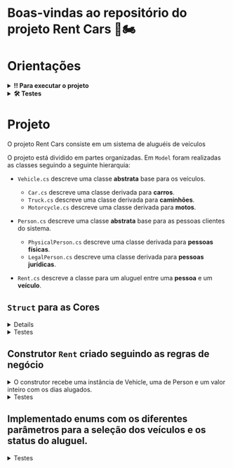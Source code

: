 # Boas-vindas ao repositório do projeto Rent Cars 🚗🏍️

# Orientações

<details>
  <summary><strong>‼️ Para executar o projeto</strong></summary><br />

1. Clone o repositório

- Use o comando: `git clone git@github.com:Mathluiz23/rent-cars.git`.
- Entre na pasta do repositório que você acabou de clonar:
  - `cd rent-cars`

2. Instale as dependências

- Entre na pasta `src/`.
- Execute o comando: `dotnet restore`.

</details>

<details>
  <summary><strong>🛠 Testes</strong></summary><br />

### Executando todos os testes

Para executar os testes com o .NET, execute o comando dentro do diretório do projeto `src` ou de seus testes `src/RentCars.Test`!

```
dotnet test
```

</details>

# Projeto

O projeto Rent Cars consiste em um sistema de aluguéis de veículos

O projeto está dividido em partes organizadas. Em `Model` foram realizadas as classes seguindo a seguinte hierarquia:

- `Vehicle.cs` descreve uma classe **abstrata** base para os veículos.

  - `Car.cs` descreve uma classe derivada para **carros**.
  - `Truck.cs` descreve uma classe derivada para **caminhões**.
  - `Motorcycle.cs` descreve uma classe derivada para **motos**.

- `Person.cs` descreve uma classe **abstrata** base para as pessoas clientes do sistema.

  - `PhysicalPerson.cs` descreve uma classe derivada para **pessoas físicas**.
  - `LegalPerson.cs` descreve uma classe derivada para **pessoas jurídicas**.

- `Rent.cs` descreve a classe para um aluguel entre uma **pessoa** e um **veículo**.

## `Struct` para as **Cores**

<details>
  Atributo público, criado com os campos Name e Hex do tipo string
</details>

<details>
  <summary>Testes</summary><br />
  Implementado Testes para verificar se a struct Color tem o atributo `Name` e `Hex` do tipo `string`.
</details>

## Construtor `Rent` criado seguindo as regras de negócio

<details>
  <summary>O construtor recebe uma instância de Vehicle, uma de Person e um valor inteiro com os dias alugados.</summary><br />

Para calcular o atributo `Price` irá seguir a seguinte regra:

- Para pessoas fisícas o preço deve ser o preço por dia do veículo \* os dias alugados.
- Para pessoas jurídicas o preço deve ser o preço por dia do veículo \* os dias alugados com 10% de desconto.

O status inicial será `RentStatus.Confirmed`.

O construtor irá alterar o atributo `IsRented` do veículo para true.
O construtor irá alterar o atributo `Debit` da pessoa para o Preço calculado.

</details>

<details>
  <summary>Testes</summary><br />

Teste implementado no arquivo `TestCreateRent` para verificar se a classe Rent criou corretamente uma instância com as regras de negócio descritas.

</details>

## Implementado enums com os diferentes parâmetros para a seleção dos veículos e os status do aluguel.

<details>
  <summary>Testes</summary><br />

Teste implementado no arquivo `TestEnums` para verificar se todos os parâmetros informados, correspondem aos parâmetros esperados para a confirmação de aluguel do veículo.

</details>
